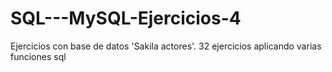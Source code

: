 # SQL---MySQL-Ejercicios-4
Ejercicios con base de datos 'Sakila actores'. 32 ejercicios aplicando varias funciones sql
